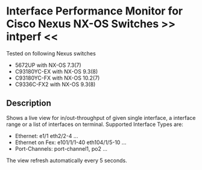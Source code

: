 # Interface Performance Monitor for Cisco Nexus NX-OS Switches >> intperf <<

Tested on following Nexus switches
 - 5672UP with NX-OS 7.3(7)
 - C93180YC-EX with NX-OS 9.3(8)
 - C93180YC-FX with NX-OS 10.2(7)
 - C9336C-FX2 with NX-OS 9.3(8)
 
## Description
Shows a live view for in/out-throughput of given single interface, a interface range
or a list of interfaces on terminal.
Supported Interface Types are:
 - Ethernet: e1/1 eth2/2-4 ...
 - Ethernet on Fex: e101/1/1-40 eth104/1/5-10 ...
 - Port-Channels: port-channel1, po2 ...

The view refresh automatically every 5 seconds.
